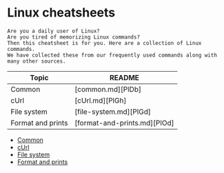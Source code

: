 # Linux cheatsheets

    Are you a daily user of Linux? 
    Are you tired of memorizing Linux commands? 
    Then this cheatsheet is for you. Here are a collection of Linux commands. 
    We have collected these from our frequently used commands along with many other sources.  


| Topic | README |
| ------ | ------ |
| Common | [common.md][PlDb] |
| cUrl | [cUrl.md][PlGh] |
| File system | [file-system.md][PlGd] |
| Format and prints | [format-and-prints.md][PlOd] |

* [Common](common.md) 
* [cUrl](cUrl.md) 
* [File system](file-system.md)
* [Format and prints](format-and-prints.md) 
